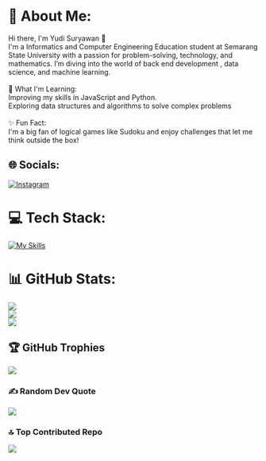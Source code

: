 # 💫 About Me:
Hi there, I'm Yudi Suryawan 👋<br>I'm a Informatics and Computer Engineering Education student at Semarang State University with a passion for problem-solving, technology, and mathematics. I’m diving into the world of back end development , data science, and machine learning.<br><br>🌱 What I'm Learning:<br>Improving my skills in JavaScript and Python.<br>Exploring data structures and algorithms to solve complex problems<br><br>✨ Fun Fact:<br>I'm a big fan of logical games like Sudoku and enjoy challenges that let me think outside the box!


## 🌐 Socials:
[![Instagram](https://img.shields.io/badge/Instagram-%23E4405F.svg?logo=Instagram&logoColor=white)](https://www.instagram.com/suryawnnn_/) 

# 💻 Tech Stack:
[![My Skills](https://skillicons.dev/icons?i=html,css,bootstrap,js,nodejs,express,mongodb,mysql&perline=3)](https://skillicons.dev)
# 📊 GitHub Stats:
![](https://github-readme-stats.vercel.app/api?username=kagura087&theme=dracula&hide_border=false&include_all_commits=false&count_private=false)<br/>
![](https://github-readme-streak-stats.herokuapp.com/?user=kagura087&theme=dracula&hide_border=false)<br/>
![](https://github-readme-stats.vercel.app/api/top-langs/?username=kagura087&theme=dracula&hide_border=false&include_all_commits=false&count_private=false&layout=compact)

## 🏆 GitHub Trophies
![](https://github-profile-trophy.vercel.app/?username=kagura087&theme=dracula&no-frame=false&no-bg=false&margin-w=4)

### ✍️ Random Dev Quote
![](https://quotes-github-readme.vercel.app/api?type=horizontal&theme=radical)

### 🔝 Top Contributed Repo
![](https://github-contributor-stats.vercel.app/api?username=yudisuryawan&limit=5&theme=dracula&combine_all_yearly_contributions=true)

<!-- Proudly created with GPRM ( https://gprm.itsvg.in ) -->

<!--
**kagura087/kagura087** is a ✨ _special_ ✨ repository because its `README.md` (this file) appears on your GitHub profile.

Here are some ideas to get you started:

- 🔭 I’m currently working on ...
- 🌱 I’m currently learning ...
- 👯 I’m looking to collaborate on ...
- 🤔 I’m looking for help with ...
- 💬 Ask me about ...
- 📫 How to reach me: ...
- 😄 Pronouns: ...
- ⚡ Fun fact: ...
-->
